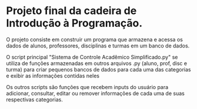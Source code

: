 # Projeto final da cadeira de Introdução à Programação.

O projeto consiste em construir um programa que armazena e acessa os dados de alunos, professores, disciplinas e turmas em um banco de dados.

O script principal "Sistema de Controle Acadêmico Simplificado.py" se utiliza de funções armazenadas em outros arquivos .py (aluno, prof, disc e turma) para criar pequenos bancos de dados para cada uma das categorias e exibir as informações contidas neles

Os outros scripts são funções que recebem inputs do usuário para adicionar, consultar, editar ou remover informações de cada uma de suas respectivas categorias.
